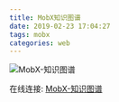 ```yaml
---
title: MobX知识图谱
date: 2019-02-23 17:04:27
tags: mobx
categories: web
---
```


<!-- more -->

![MobX-知识图谱](/images/MobX-知识图谱.png)

在线连接: [MobX-知识图谱](https://www.processon.com/mindmap/5c667601e4b07fada4e735d5)